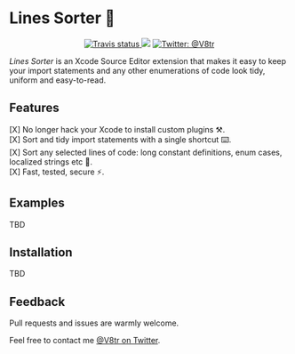 # Lines Sorter 📃

<p align="center">
    <a href="https://travis-ci.org/V8tr/LinesSorter-Xcode-Extension/branches">
        <img src="https://img.shields.io/travis/V8tr/LinesSorter-Xcode-Extension/master.svg" alt="Travis status" />
    </a>
    <img src="https://img.shields.io/badge/Swift-4.1-orange.svg" />
    </a>
    <a href="https://twitter.com/V8tr">
        <img src="https://img.shields.io/badge/contact-@V8tr-blue.svg?style=flat" alt="Twitter: @V8tr" />
    </a>
</p>

*Lines Sorter* is an Xcode Source Editor extension that makes it easy to keep your import statements and any other enumerations of code look tidy, uniform and easy-to-read.

## Features

[X] No longer hack your Xcode to install custom plugins ⚒.     
[X] Sort and tidy import statements with a single shortcut ⌨️.    
[X] Sort any selected lines of code: long constant definitions, enum cases, localized strings etc 📃.  
[X] Fast, tested, secure ⚡️.  

## Examples

TBD

## Installation

TBD

## Feedback

Pull requests and issues are warmly welcome.

Feel free to contact me [@V8tr on Twitter](https://twitter.com/johnsundell).
